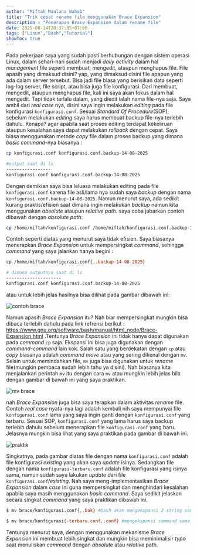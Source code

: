 ```yaml
---
author: "Miftah Maulana Wahab"
title: "Trik cepat rename file menggunakan Brace Expansion"
description : "Penerapan Brace Expansion dalam rename file"
date: 2025-08-14T20:37:05+07:00
tags: ["Linux","Bash","Tutorial"]
showToc: true
---
```


Pada pekerjaan saya yang sudah pasti berhubungan dengan sistem operasi Linux, dalam sehari-hari sudah menjadi _daily activity_ dalam hal _management_ file seperti membuat, mengedit, ataupun menghapus file. File apasih yang dimaksud disini? yap, yang dimaksud disini file apapun yang ada dalam server tersebut. Bisa jadi file biasa yang berisikan data seperti log-log server, file script, atau bisa juga file konfigurasi. Dari membuat, mengedit, ataupun menghapus file, kali ini saya akan fokus dalam hal mengedit. Tapi tidak terlalu dalam, yang diedit ialah nama file-nya saja. Saya ambil dari _real case_ nya, disini saya ingin melakukan _editing_ pada file konfigurasi `konfigurasi.conf`. Sesuai _Standard Of Procedure_(SOP), sebelum melakukan _editing_ saya harus membuat backup file-nya terlebih dahulu. Kenapa? agar apabila saat proses editing terdapat kekeliruan ataupun kesalahan saya dapat melakukan _rollback_ dengan cepat. Saya biasa menggunakan metode _copy_ file dalam proses backup yang dimana _basic command_-nya biasanya :

```bash
cp konfigurasi.conf konfigurasi.conf.backup-14-08-2025

#output saat di ls 
-----------------
konfigurasi.conf konfigurasi.conf.backup-14-08-2025
```

Dengan demikian saya bisa leluasa melakukan editing pada file `konfigurasi.conf` karena file asli/lama nya sudah saya _backup_ dengan nama `konfigurasi.conf.backup-14-08-2025`. Namun menurut saya, ada sedikit kurang praktis/efisien saat dimana ingin melakukan _backup_ namun kita menggunakan _absolute_ ataupun _relative path_. saya coba jabarkan contoh dibawah dengan _absolute path_:

```bash
cp /home/miftah/konfigurasi.conf /home/miftah/konfigurasi.conf.backup-14-08-2025
```

Contoh seperti diatas yang menurut saya tidak efisien. Saya biasanya menerapkan _Brace Expansion_ untuk mempersingkat _command_, sehingga _command_ yang saya jalankan hanya begini :

```bash
cp /home/miftah/konfigurasi.conf{,.backup-14-08-2025}

# dimana outputnya saat di ls 
---------------------
konfigurasi.conf konfigurasi.conf.backup-14-08-2025
```

atau untuk lebih jelas hasilnya bisa dilihat pada gambar dibawah ini:

![contoh brace](https://miftah-maulana.my.id/assets/images/brace-expansion/contoh-brace.png)

Namun apasih _Brace Expansion_ itu? Nah biar mempersingkat mungkin bisa dibaca terlebih dahulu pada link refrensi berikut : https://www.gnu.org/software/bash/manual/html_node/Brace-Expansion.html .Tentunya _Brace Expansion_ ini tidak hanya dapat digunakan pada _command_ `cp` saja. Ekspansi ini bisa juga digunakan dengan _command-command_ lain kok. Salah satu yang berdekatan dengan `cp` atau _copy_  biasanya adalah _command_ _move_ atau yang sering dikenal dengan `mv`. Selain untuk memindahkan file, `mv` juga bisa digunakan untuk _rename_ file(mungkin pembaca sudah lebih tahu ya disini). Nah biasanya kita menjalankan perintah `mv` itu dengan cara `mv` <file-yang-ingin-di-rename> <nama-file-yang-baru> atau mungkin lebih jelas bila dengan gambar di bawah ini yang saya praktikan. 

![mv brace](https://miftah-maulana.my.id/assets/images/brace-expansion/mv-brace.png)

nah _Brace Expansion_ juga bisa saya terapkan dalam aktivitas _rename_ file. Contoh _real case_ nyata-nya lagi adalah kembali nih saya mempunyai file `konfigurasi.conf` lama yang saya ingin ganti dengan `konfigurasi.conf` yang terbaru. Sesuai SOP, `konfigurasi.conf` yang lama harus saya backup terlebih dahulu sebelum menerapkan file `konfigurasi.conf` yang baru. Jelasnya mungkin bisa lihat yang saya praktikan pada gambar di bawah ini.

![praktik](https://miftah-maulana.my.id/assets/images/brace-expansion/praktek.png)

Singkatnya, pada gambar diatas file dengan nama `konfigurasi.conf` adalah file konfigurasi _existing_ yang akan saya _update_ isinya. Sedangkan file dengan nama `konfigurasi-terbaru.conf` adalah file konfigurasi yang isinya sama, namun sudah saya lakukan _update_ dari file `konfigurasi.conf`/_existing_. Nah saya meng-implementasikan _Brace Expansion_ dalam _case_ ini guna mempersingkat dan menghindari kesalahan apabila saya masih menggunakan _basic command_. Saya sedikit jelaskan secara singkat _command_ yang saya praktikan dibawah ini.

```bash
$ mv brace/konfigurasi.conf{,.bak} #bash akan mengekspansi 2 string sama dengan artinya menjalankan command mv brace/konfigurasi.conf brace/konfigurasi.conf.bak 

$ mv brace/konfigurasi{-terbaru.conf,.conf} #mengekspansi command sama dengan artinya dengan menjalankan command mv brace/konfigurasi-terbaru.conf brace/konfigurasi.conf
```

Tentunya menurut saya, dengan menggunakan mekanisme _Brace Expansion_ ini membuat lebih singkat dan mungkin bisa meminimalisir _typo_ saat menuliskan _command_ dengan _absolute_ atau _relative_ path.


